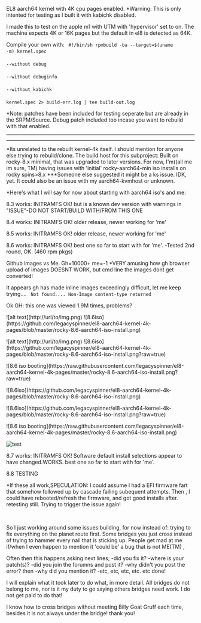 EL8 aarch64 kernel with 4K cpu pages enabled. 
*Warning: This is only intented for testing as I built it with kabichk disabled.

I made this to test on the apple m1 with UTM with 'hypervisor' set to on.
The machine  expects 4K or 16K pages but the default in el8 is detected as 64K.


Compile your own with:
<code>
#!/bin/sh
rpmbuild -ba --target=$(uname -m) kernel.spec \
--without debug \
--without debuginfo \
--without kabichk \
kernel.spec 2> build-err.log | tee build-out.log
</code>

*Note: patches have been included for testing seperate but are already in the SRPM/Source.
Debug patch included too incase you want to rebuild with that enabled.
<hr>
<hr>
*Its unrelated to the rebuilt kernel-4k itself. I should mention for anyone else trying
to rebuild/clone. 
The build host for this subproject:
Built on rocky-8.x minimal, that was upgraded to later versions. 
For now, I'm((all me im sure, TM) having issues with 'initial' rocky-aarch64-min iso installs 
on rocky spins>8.x   ***Someone else suggested it might be a ks issue.
IDK, yet. It could also be an issue with my aarch64-kvmhost or unknown.


*Here's what I will say for now about starting with aarch64 iso's and me:

8.3 works: INITRAMFS OK! but is a known dev version with warnings in "ISSUE"-DO NOT START/BUILD WITH/FROM THIS ONE

8.4 works: INITRAMFS OK! older release, newer working for 'me'

8.5 works: INITRAMFS OK! older release, newer working for 'me'

8.6 works: INITRAMFS OK! best one so far to start with for 'me'. 
                          -Tested 2nd round, OK. (460 rpm pkgs)
                          <p>
  
  Github images vs Me.
  Gh=10000+ me=-1
  *VERY amusing how gh browser upload of images DOESNT WORK, but cmd line the images dont get converted!
  
  It appears gh has made inline images exceedingly difficult, let me keep trying....
  <code>
    Not found....
    Non-Image content-type returned
  </code>
  
  
  Ok GH: this one was viewed 1.9M times, problems?
  <p>
  ![alt text](http://url/to/img.png)
  ![8.6iso](https://github.com/legacyspinner/el8-aarch64-kernel-4k-pages/blob/master/rocky-8.6-aarch64-iso-install.png)
</p>

  <p>
  ![alt text](http://url/to/img.png)
  ![8.6iso](https://github.com/legacyspinner/el8-aarch64-kernel-4k-pages/blob/master/rocky-8.6-aarch64-iso-install.png?raw=true)
</p>



  
<p>
![8.6 iso booting](https://raw.githubusercontent.com/legacyspinner/el8-aarch64-kernel-4k-pages/master/rocky-8.6-aarch64-iso-install.png?raw=true)
</p>

<p>
![8.6iso](https://github.com/legacyspinner/el8-aarch64-kernel-4k-pages/blob/master/rocky-8.6-aarch64-iso-install.png)
</p>

<p>
![8.6iso](https://github.com/legacyspinner/el8-aarch64-kernel-4k-pages/blob/master/rocky-8.6-aarch64-iso-install.png?raw=true)
</p>



<p>
![8.6 iso booting](https://raw.githubusercontent.com/legacyspinner/el8-aarch64-kernel-4k-pages/master/rocky-8.6-aarch64-iso-install.png)
</p>






![test](https://github.com/[username]/[reponame]/blob/[branch]/image.jpg?raw=true)
  

8.7 works: INITRAMFS OK! Software default install selections appear to have changed.WORKS. 
                          best one so far to start with for 'me'.

8.8 TESTING

*If these all work,SPECULATION: I could assume I had a EFI firmware fart that somehow followed up by cascade failing subequent attempts.
Then , I could have rebooted/refresh the firmware, and got good installs after. retesting still.
Trying to trigger the issue again!

<br>

So I just working around some issues building, for now instead of:
trying to fix everything on the planet route first. 
Some bridges you just cross instead of trying to hammer every
nail that is sticking up.
People get mad at me if/when I even happen to mention it 'could be' a bug that is not ME(TM) ,

Often then this happens,asking next lines;
 -did you fix it?
 -where is your patch(s)?
 -did you join the forumns and post it?
 -why didn't you post the error?
  then
 -why did  you mention it?
 -etc, etc, etc, etc. etc
  done!

I will explain what it took later to do what, in more detail.
All bridges do not belong to me, nor is it my duty to go saying others bridges need work.
I do not get paid to do that!

I know how to cross bridges without meeting Billy Goat Gruff each time, besides it is not always under the bridge! thank you!
